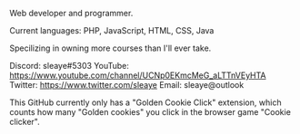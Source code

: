 Web developer and programmer.

Current languages: PHP, JavaScript, HTML, CSS, Java

Specilizing in owning more courses than I'll ever take.

Discord: sleaye#5303
YouTube: https://www.youtube.com/channel/UCNp0EKmcMeG_aLTTnVEyHTA
Twitter: https://www.twitter.com/sleaye
Email: sleaye@outlook

This GitHub currently only has a "Golden Cookie Click" extension, which counts how many "Golden cookies" you click in the browser game "Cookie clicker". 
